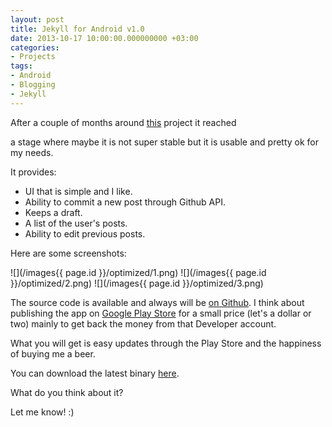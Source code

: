 ```yaml
---
layout: post
title: Jekyll for Android v1.0
date: 2013-10-17 10:00:00.000000000 +03:00
categories:
- Projects
tags:
- Android
- Blogging
- Jekyll
---
```


After a couple of months around [this](http://github.com/tsagi/jekyllforandroid) project it reached

a stage where maybe it is not super stable but it is usable and pretty ok for my needs.

It provides:

*   UI that is simple and I like.
*   Ability to commit a new post through Github API.
*   Keeps a draft.
*   A list of the user's posts.
*   Ability to edit previous posts.

Here are some screenshots:

![](/images{{ page.id }}/optimized/1.png)
![](/images{{ page.id }}/optimized/2.png)
![](/images{{ page.id }}/optimized/3.png)

The source code is available and always will be [on Github](https://github.com/tsagi/jekyll-client-for-android).
I think about publishing the app on [Google Play Store](https://play.google.com/store) for a small
price (let's a dollar or two) mainly to get back the money from that Developer account.

What you will get is easy updates through the Play Store and the happiness of buying me a beer.

You can download the latest binary [here](https://github.com/tsagi/jekyll-client-for-android/blob/master/README.md#download).

What do you think about it?

Let me know! :)
